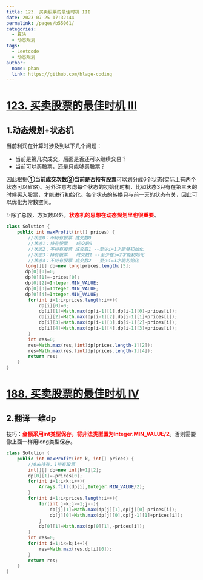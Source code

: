 ```yaml
---
title: 123. 买卖股票的最佳时机 III
date: 2023-07-25 17:32:44
permalink: /pages/b55061/
categories:
  - 算法
  - 动态规划
tags:
  - Leetcode
  - 动态规划
author: 
  name: phan
  link: https://github.com/blage-coding
---
```

# [123. 买卖股票的最佳时机 III](https://leetcode.cn/problems/best-time-to-buy-and-sell-stock-iii/)

## 1.动态规划+状态机

当前利润在计算时涉及到以下几个问题：

- 当前是第几次成交，后面是否还可以继续交易？
- 当前可以买股票，还是只能够买股票？

因此根据**①当前成交次数②当前是否持有股票**可以划分成6个状态(实际上有两个状态可以省略)。另外注意考虑每个状态的初始化时机，比如状态3只有在第三天的时候买入股票，才能进行初始化。每个状态的转换只与前一天的状态有关，因此可以优化为常数空间。

✨除了总数，方案数以外，<font color="red">**状态机的思想在动态规划里也很重要**</font>。

```java
class Solution {
    public int maxProfit(int[] prices) {
        //状态0：不持有股票 成交数0
        //状态1：持有股票   成交数0
        //状态2：不持有股票 成交数1 --至少i=1才能够初始化
        //状态3：持有股票   成交数1 --至少在i=2才能初始化
        //状态4：不持有股票 成交数2 --至少i=3才能初始化
       long[][] dp=new long[prices.length][5];
       dp[0][0]=0;
       dp[0][1]=-prices[0];
       dp[0][2]=Integer.MIN_VALUE;
       dp[0][3]=Integer.MIN_VALUE;
       dp[0][4]=Integer.MIN_VALUE;
        for(int i=1;i<prices.length;i++){
            dp[i][0]=0;
            dp[i][1]=Math.max(dp[i-1][1],dp[i-1][0]-prices[i]);
            dp[i][2]=Math.max(dp[i-1][2],dp[i-1][1]+prices[i]);
            dp[i][3]=Math.max(dp[i-1][3],dp[i-1][2]-prices[i]);
            dp[i][4]=Math.max(dp[i-1][4],dp[i-1][3]+prices[i]);
        }
        int res=0;
        res=Math.max(res,(int)dp[prices.length-1][2]);
        res=Math.max(res,(int)dp[prices.length-1][4]);
        return res;
    }
}
```

# [188. 买卖股票的最佳时机 IV](https://leetcode.cn/problems/best-time-to-buy-and-sell-stock-iv/)

## 2.翻译一维dp

技巧：<font color="red">**金额采用int类型保存，将非法类型置为Integer.MIN_VALUE/2**</font>。否则需要像上面一样用long类型保存。

```java
class Solution {
    public int maxProfit(int k, int[] prices) {
        //0未持有，1持有股票
        int[][] dp=new int[k+1][2];
        dp[0][1]=-prices[0];
        for(int i=1;i<k;i++){
            Arrays.fill(dp[i],Integer.MIN_VALUE/2);
        }
        for(int i=1;i<prices.length;i++){
            for(int j=k;j>=1;j--){
                dp[j][1]=Math.max(dp[j][1],dp[j][0]-prices[i]);
                dp[j][0]=Math.max(dp[j][0],dp[j-1][1]+prices[i]);
            }
            dp[0][1]=Math.max(dp[0][1],-prices[i]);
        }
        int res=0;
        for(int i=1;i<=k;i++){
            res=Math.max(res,dp[i][0]);
        }
        return res;
    }
}
```